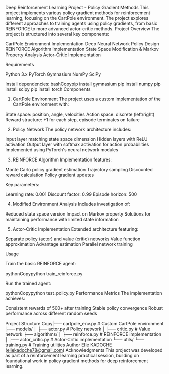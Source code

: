 Deep Reinforcement Learning Project - Policy Gradient Methods
This project implements various policy gradient methods for reinforcement learning, focusing on the CartPole environment. The project explores different approaches to training agents using policy gradients, from basic REINFORCE to more advanced actor-critic methods.
Project Overview
The project is structured into several key components:

CartPole Environment Implementation
Deep Neural Network Policy Design
REINFORCE Algorithm Implementation
State Space Modification & Markov Property Analysis
Actor-Critic Implementation

Requirements

Python 3.x
PyTorch
Gymnasium
NumPy
SciPy

Install dependencies:
bashCopypip install gymnasium
pip install numpy
pip install scipy
pip install torch
Components
1. CartPole Environment
The project uses a custom implementation of the CartPole environment with:

State space: position, angle, velocities
Action space: discrete (left/right)
Reward structure: +1 for each step, episode terminates on failure

2. Policy Network
The policy network architecture includes:

Input layer matching state space dimension
Hidden layers with ReLU activation
Output layer with softmax activation for action probabilities
Implemented using PyTorch's neural network modules

3. REINFORCE Algorithm
Implementation features:

Monte Carlo policy gradient estimation
Trajectory sampling
Discounted reward calculation
Policy gradient updates

Key parameters:

Learning rate: 0.001
Discount factor: 0.99
Episode horizon: 500

4. Modified Environment Analysis
Includes investigation of:

Reduced state space version
Impact on Markov property
Solutions for maintaining performance with limited state information

5. Actor-Critic Implementation
Extended architecture featuring:

Separate policy (actor) and value (critic) networks
Value function approximation
Advantage estimation
Parallel network training

Usage

Train the basic REINFORCE agent:

pythonCopypython train_reinforce.py

Run the trained agent:

pythonCopypython test_policy.py
Performance Metrics
The implementation achieves:

Consistent rewards of 500+ after training
Stable policy convergence
Robust performance across different random seeds

Project Structure
Copy├── cartpole_env.py      # Custom CartPole environment
├── models/
│   ├── actor.py         # Policy network
│   ├── critic.py        # Value network
├── algorithms/
│   ├── reinforce.py     # REINFORCE implementation
│   ├── actor_critic.py  # Actor-Critic implementation
└── utils/
    └── training.py      # Training utilities
Author
Elie KADOCHE (eliekadoche78@gmail.com)
Acknowledgments
This project was developed as part of a reinforcement learning practical session, building on foundational work in policy gradient methods for deep reinforcement learning.
